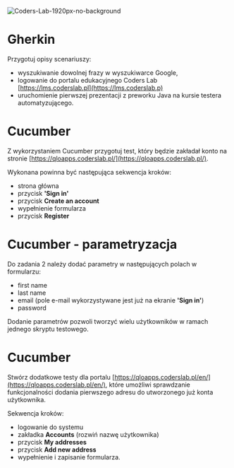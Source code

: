 ![Coders-Lab-1920px-no-background](https://user-images.githubusercontent.com/30623667/104709394-2cabee80-571f-11eb-9518-ea6a794e558e.png)


# Gherkin

Przygotuj opisy scenariuszy:
- wyszukiwanie dowolnej frazy w wyszukiwarce Google,
- logowanie do portalu edukacyjnego Coders Lab [https://lms.coderslab.pl](https://lms.coderslab.p)
- uruchomienie pierwszej prezentacji z preworku Java na kursie testera automatyzującego.

# Cucumber

Z wykorzystaniem Cucumber przygotuj test, który będzie zakładał konto na stronie [https://qloapps.coderslab.pl/](https://qloapps.coderslab.pl/).

Wykonana powinna być następująca sekwencja kroków:
- strona główna 
- przycisk **'Sign in'**
- przycisk **Create an account**
- wypełnienie formularza
- przycisk **Register**


# Cucumber - parametryzacja

Do zadania 2 należy dodać parametry w następujących polach w formularzu:

- first name
- last name
- email (pole e-mail wykorzystywane jest już na ekranie **'Sign in'**)
- password

Dodanie parametrów pozwoli tworzyć wielu użytkowników w ramach jednego skryptu testowego.

# Cucumber

Stwórz dodatkowe testy dla portalu [https://qloapps.coderslab.pl/en/](https://qloapps.coderslab.pl/en/), które umożliwi sprawdzanie funkcjonalności dodania pierwszego adresu do utworzonego już konta użytkownika. 

Sekwencja kroków:
- logowanie do systemu
- zakładka **Accounts** (rozwiń nazwę użytkownika)
- przycisk **My addresses**
- przycisk **Add new address**
- wypełnienie i zapisanie formularza.

